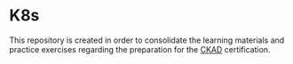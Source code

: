 # K8s

This repository is created in order to consolidate the learning materials and practice exercises regarding the preparation for the [CKAD](https://www.cncf.io/certification/ckad/) certification.
